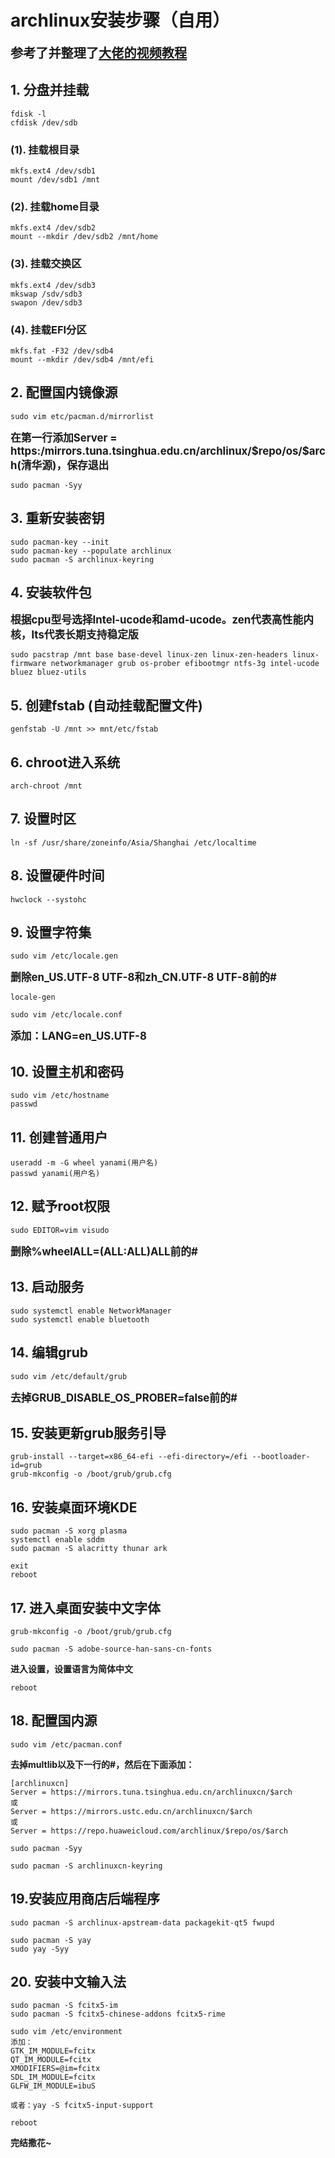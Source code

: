 # archlinux安装步骤（自用）

**<big><big>参考了并整理了[大佬的视频教程](https://www.bilibili.com/video/BV1fk4y1w7wq/?spm_id_from=333.880.my_history.page.click&vd_source=3c09440c76698200a2fd30438ed4eeaf)</big></big>**

## 1. 分盘并挂载

```shell
fdisk -l
cfdisk /dev/sdb
```

### (1). 挂载根目录

```shell
mkfs.ext4 /dev/sdb1
mount /dev/sdb1 /mnt
```

### (2). 挂载home目录

```shell
mkfs.ext4 /dev/sdb2
mount --mkdir /dev/sdb2 /mnt/home
```
### (3). 挂载交换区

```shell
mkfs.ext4 /dev/sdb3
mkswap /sdv/sdb3
swapon /dev/sdb3
```
### (4). 挂载EFI分区

```shell
mkfs.fat -F32 /dev/sdb4
mount --mkdir /dev/sdb4 /mnt/efi
```

## 2. 配置国内镜像源

```shell
sudo vim etc/pacman.d/mirrorlist
```

<big>**在第一行添加Server = https:/mirrors.tuna.tsinghua.edu.cn/archlinux/\$repo/os/$arch(清华源)，保存退出**</big>	

```shell
sudo pacman -Syy
```

## 3. 重新安装密钥
```shell
sudo pacman-key --init
sudo pacman-key --populate archlinux
sudo pacman -S archlinux-keyring
```
## 4. 安装软件包
**<big>根据cpu型号选择Intel-ucode和amd-ucode。zen代表高性能内核，lts代表长期支持稳定版</big>**
```shell
sudo pacstrap /mnt base base-devel linux-zen linux-zen-headers linux-firmware networkmanager grub os-prober efibootmgr ntfs-3g intel-ucode bluez bluez-utils
```
## 5. 创建fstab (自动挂载配置文件)
```shell
genfstab -U /mnt >> mnt/etc/fstab
```
## 6. chroot进入系统
```shell
arch-chroot /mnt
```
## 7. 设置时区
```shell
ln -sf /usr/share/zoneinfo/Asia/Shanghai /etc/localtime
```
## 8. 设置硬件时间
```shell
hwclock --systohc
```
## 9. 设置字符集
```shell
sudo vim /etc/locale.gen
```
**<big>删除en_US.UTF-8 UTF-8和zh_CN.UTF-8 UTF-8前的#</big>**

```shell
locale-gen
```
```shell
sudo vim /etc/locale.conf
```
**<big>添加：LANG=en_US.UTF-8</big>**

## 10. 设置主机和密码
```shell
sudo vim /etc/hostname
passwd
```
## 11. 创建普通用户
```shell
useradd -m -G wheel yanami(用户名)
passwd yanami(用户名)
```
## 12. 赋予root权限
```shell
sudo EDITOR=vim visudo
```
**<big>删除%wheelALL=(ALL:ALL)ALL前的#</big>**

## 13. 启动服务
```shell
sudo systemctl enable NetworkManager
sudo systemctl enable bluetooth
```
## 14. 编辑grub
```shell
sudo vim /etc/default/grub
```
**<big>去掉GRUB_DISABLE_OS_PROBER=false前的#</big>**

## 15. 安装更新grub服务引导

```shell
grub-install --target=x86_64-efi --efi-directory=/efi --bootloader-id=grub
grub-mkconfig -o /boot/grub/grub.cfg
```
## 16. 安装桌面环境KDE
```shell
sudo pacman -S xorg plasma
systemctl enable sddm
sudo pacman -S alacritty thunar ark
```
```shell
exit
reboot
```
## 17. 进入桌面安装中文字体
```shell
grub-mkconfig -o /boot/grub/grub.cfg
```
```shell
sudo pacman -S adobe-source-han-sans-cn-fonts
```
**进入设置，设置语言为简体中文**
```shell
reboot
```

## 18. 配置国内源
```shell
sudo vim /etc/pacman.conf
```
**去掉multlib以及下一行的#，然后在下面添加：**

```shell
[archlinuxcn]
Server = https://mirrors.tuna.tsinghua.edu.cn/archlinuxcn/$arch
或
Server = https://mirrors.ustc.edu.cn/archlinuxcn/$arch
或
Server = https://repo.huaweicloud.com/archlinux/$repo/os/$arch
```

```shell
sudo pacman -Syy
```

```shell
sudo pacman -S archlinuxcn-keyring
```
## 19.安装应用商店后端程序
```shell
sudo pacman -S archlinux-apstream-data packagekit-qt5 fwupd
```
```shell
sudo pacman -S yay
sudo yay -Syy
```
## 20. 安装中文输入法
```shell
sudo pacman -S fcitx5-im
sudo pacman -S fcitx5-chinese-addons fcitx5-rime
```
```shell
sudo vim /etc/environment
添加：
GTK_IM_MODULE=fcitx
QT_IM_MODULE=fcitx
XMODIFIERS=@im=fcitx
SDL_IM_MODULE=fcitx
GLFW_IM_MODULE=ibuS
```
```shell
或者：yay -S fcitx5-input-support
```

```shell
reboot
```

**完结撒花~**
